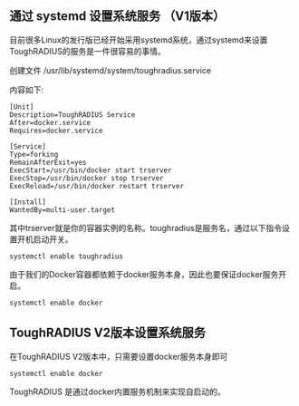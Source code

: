 ## 通过 systemd 设置系统服务 （V1版本）

目前很多Linux的发行版已经开始采用systemd系统，通过systemd来设置ToughRADIUS的服务是一件很容易的事情。

创建文件 /usr/lib/systemd/system/toughradius.service

内容如下: 

	[Unit] 
	Description=ToughRADIUS Service 
	After=docker.service 
	Requires=docker.service 
	
	[Service] 
	Type=forking 
	RemainAfterExit=yes 
	ExecStart=/usr/bin/docker start trserver 
	ExecStop=/usr/bin/docker stop trserver 
	ExecReload=/usr/bin/docker restart trserver 
	
	[Install] 
	WantedBy=multi-user.target 

其中trserver就是你的容器实例的名称。toughradius是服务名，通过以下指令设置开机启动开关。

	systemctl enable toughradius

由于我们的Docker容器都依赖于docker服务本身，因此也要保证docker服务开启。

	systemctl enable docker

## ToughRADIUS V2版本设置系统服务

在ToughRADIUS V2版本中，只需要设置docker服务本身即可

	systemctl enable docker

ToughRADIUS 是通过docker内置服务机制来实现自启动的。
